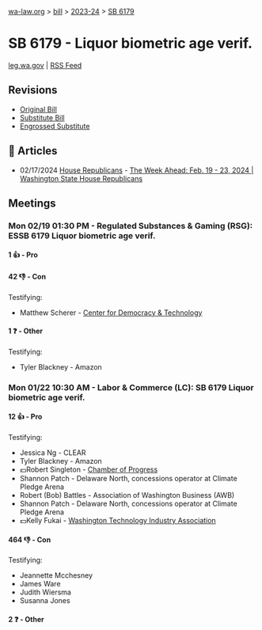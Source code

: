 [wa-law.org](/) > [bill](/bill/) > [2023-24](/bill/2023-24/) > [SB 6179](/bill/2023-24/sb/6179/)

# SB 6179 - Liquor biometric age verif.
[leg.wa.gov](https://app.leg.wa.gov/billsummary?BillNumber=6179&Year=2023&Initiative=false) | [RSS Feed](./rss.xml)

## Revisions
* [Original Bill](1/)
* [Substitute Bill](S/)
* [Engrossed Substitute](S.E/)

## 📰 Articles
* 02/17/2024 [House Republicans](/org/house_republicans/) - [The Week Ahead: Feb. 19 - 23, 2024 | Washington State House Republicans](http://houserepublicans.wa.gov/week/the-week-ahead-feb-19-23-2024/#:~:text=SB%206179)

## Meetings
### Mon 02/19 01:30 PM - Regulated Substances & Gaming (RSG): ESSB 6179 Liquor biometric age verif.
#### 1 👍 - Pro

#### 42 👎 - Con
Testifying:
* Matthew Scherer - [Center for Democracy & Technology](/org/center_for_democracy_&_technology/)

#### 1 ❓ - Other
Testifying:
* Tyler Blackney - Amazon

### Mon 01/22 10:30 AM - Labor & Commerce (LC): SB 6179 Liquor biometric age verif.
#### 12 👍 - Pro
Testifying:
* Jessica Ng - CLEAR
* Tyler Blackney - Amazon
* 💵Robert Singleton - [Chamber of Progress](/org/chamber_of_progress/)
* Shannon Patch - Delaware North, concessions operator at Climate Pledge Arena
* Robert (Bob) Battles - Association of Washington Business (AWB)
* Shannon Patch - Delaware North, concessions operator at Climate Pledge Arena
* 💵Kelly Fukai - [Washington Technology Industry Association](/org/washington_technology_industry_association/)

#### 464 👎 - Con
Testifying:
* Jeannette Mcchesney
* James Ware
* Judith Wiersma
* Susanna Jones

#### 2 ❓ - Other
